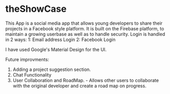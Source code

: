 # theShowCase

This App is a social media app that allows young developers to share their projects in a Facebook style platform.
It is built on the Firebase platform, to maintain a growing userbase as well as to handle security.
Login is handled in 2 ways:
1: Email address Login
2: Facebook Login

I have used Google's Material Design for the UI. 

Future improvments: 

1. Adding a project suggestion section.
2. Chat Functionality
3. User Collaboration and RoadMap. - Allows other users to collaborate with the original developer and create a road map on progress.
